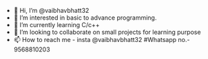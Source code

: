 - 👋 Hi, I’m @vaibhavbhatt32
- 👀 I’m interested in basic to advance programming.
- 🌱 I’m currently learning C/c++
- 💞️ I’m looking to collaborate on small projects for learning purpose
- 📫 How to reach me - insta @vaibhavbhatt32 #Whatsapp no.- 9568810203

<!---
vaibhavbhatt32/vaibhavbhatt32 is a ✨ special ✨ repository because its `README.md` (this file) appears on your GitHub profile.
You can click the Preview link to take a look at your changes.
--->
